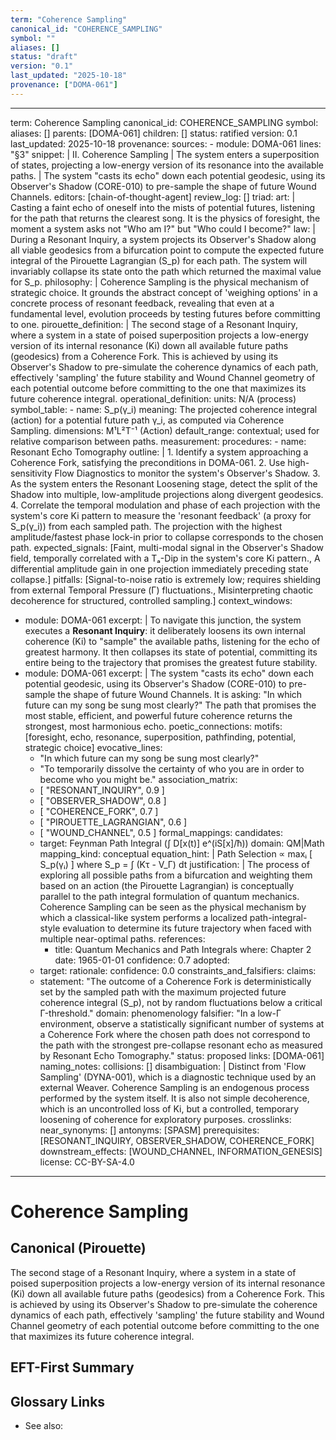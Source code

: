 ```yaml
---
term: "Coherence Sampling"
canonical_id: "COHERENCE_SAMPLING"
symbol: ""
aliases: []
status: "draft"
version: "0.1"
last_updated: "2025-10-18"
provenance: ["DOMA-061"]
---
```


---
term: Coherence Sampling
canonical_id: COHERENCE_SAMPLING
symbol: 
aliases: []
parents: [DOMA-061]
children: []
status: ratified
version: 0.1
last_updated: 2025-10-18
provenance:
  sources:
    - module: DOMA-061
      lines: "§3"
      snippet: |
        II. Coherence Sampling | The system enters a superposition of states, projecting a low-energy version of its resonance into the available paths. | The system "casts its echo" down each potential geodesic, using its Observer's Shadow (CORE-010) to pre-sample the shape of future Wound Channels.
  editors: [chain-of-thought-agent]
  review_log: []
triad:
  art: |
    Casting a faint echo of oneself into the mists of potential futures, listening for the path that returns the clearest song. It is the physics of foresight, the moment a system asks not "Who am I?" but "Who could I become?"
  law: |
    During a Resonant Inquiry, a system projects its Observer's Shadow along all viable geodesics from a bifurcation point to compute the expected future integral of the Pirouette Lagrangian (S_p) for each path. The system will invariably collapse its state onto the path which returned the maximal value for S_p.
  philosophy: |
    Coherence Sampling is the physical mechanism of strategic choice. It grounds the abstract concept of 'weighing options' in a concrete process of resonant feedback, revealing that even at a fundamental level, evolution proceeds by testing futures before committing to one.
pirouette_definition: |
  The second stage of a Resonant Inquiry, where a system in a state of poised superposition projects a low-energy version of its internal resonance (Ki) down all available future paths (geodesics) from a Coherence Fork. This is achieved by using its Observer's Shadow to pre-simulate the coherence dynamics of each path, effectively 'sampling' the future stability and Wound Channel geometry of each potential outcome before committing to the one that maximizes its future coherence integral.
operational_definition:
  units: N/A (process)
  symbol_table:
    - name: S_p(γ_i)
      meaning: The projected coherence integral (action) for a potential future path γ_i, as computed via Coherence Sampling.
      dimensions: M¹L²T⁻¹ (Action)
      default_range: contextual; used for relative comparison between paths.
  measurement:
    procedures:
      - name: Resonant Echo Tomography
        outline: |
          1. Identify a system approaching a Coherence Fork, satisfying the preconditions in DOMA-061.
          2. Use high-sensitivity Flow Diagnostics to monitor the system's Observer's Shadow.
          3. As the system enters the Resonant Loosening stage, detect the split of the Shadow into multiple, low-amplitude projections along divergent geodesics.
          4. Correlate the temporal modulation and phase of each projection with the system's core Ki pattern to measure the 'resonant feedback' (a proxy for S_p(γ_i)) from each sampled path. The projection with the highest amplitude/fastest phase lock-in prior to collapse corresponds to the chosen path.
        expected_signals: [Faint, multi-modal signal in the Observer's Shadow field, temporally correlated with a Tₐ-Dip in the system's core Ki pattern., A differential amplitude gain in one projection immediately preceding state collapse.]
        pitfalls: [Signal-to-noise ratio is extremely low; requires shielding from external Temporal Pressure (Γ) fluctuations., Misinterpreting chaotic decoherence for structured, controlled sampling.]
context_windows:
  - module: DOMA-061
    excerpt: |
      To navigate this junction, the system executes a **Resonant Inquiry**: it deliberately loosens its own internal coherence (Ki) to "sample" the available paths, listening for the echo of greatest harmony. It then collapses its state of potential, committing its entire being to the trajectory that promises the greatest future stability.
  - module: DOMA-061
    excerpt: |
      The system "casts its echo" down each potential geodesic, using its Observer's Shadow (CORE-010) to pre-sample the shape of future Wound Channels. It is asking: "In which future can my song be sung most clearly?" The path that promises the most stable, efficient, and powerful future coherence returns the strongest, most harmonious echo.
poetic_connections:
  motifs: [foresight, echo, resonance, superposition, pathfinding, potential, strategic choice]
  evocative_lines:
    - "In which future can my song be sung most clearly?"
    - "To temporarily dissolve the certainty of who you are in order to become who you might be."
  association_matrix:
    - [ "RESONANT_INQUIRY", 0.9 ]
    - [ "OBSERVER_SHADOW", 0.8 ]
    - [ "COHERENCE_FORK", 0.7 ]
    - [ "PIROUETTE_LAGRANGIAN", 0.6 ]
    - [ "WOUND_CHANNEL", 0.5 ]
formal_mappings:
  candidates:
    - target: Feynman Path Integral (∫ D[x(t)] e^(iS[x]/ħ))
      domain: QM|Math
      mapping_kind: conceptual
      equation_hint: |
        Path Selection ∝ maxᵢ [ S_p(γᵢ) ] where S_p = ∫ (Kτ - V_Γ) dt
      justification: |
        The process of exploring all possible paths from a bifurcation and weighting them based on an action (the Pirouette Lagrangian) is conceptually parallel to the path integral formulation of quantum mechanics. Coherence Sampling can be seen as the physical mechanism by which a classical-like system performs a localized path-integral-style evaluation to determine its future trajectory when faced with multiple near-optimal paths.
      references:
        - title: Quantum Mechanics and Path Integrals
          where: Chapter 2
          date: 1965-01-01
      confidence: 0.7
  adopted:
    - target: 
      rationale: 
      confidence: 0.0
constraints_and_falsifiers:
  claims:
    - statement: "The outcome of a Coherence Fork is deterministically set by the sampled path with the maximum projected future coherence integral (S_p), not by random fluctuations below a critical Γ-threshold."
      domain: phenomenology
      falsifier: "In a low-Γ environment, observe a statistically significant number of systems at a Coherence Fork where the chosen path does not correspond to the path with the strongest pre-collapse resonant echo as measured by Resonant Echo Tomography."
      status: proposed
      links: [DOMA-061]
naming_notes:
  collisions: []
  disambiguation: |
    Distinct from 'Flow Sampling' (DYNA-001), which is a diagnostic technique used by an external Weaver. Coherence Sampling is an endogenous process performed by the system itself. It is also not simple decoherence, which is an uncontrolled loss of Ki, but a controlled, temporary loosening of coherence for exploratory purposes.
crosslinks:
  near_synonyms: []
  antonyms: [SPASM]
  prerequisites: [RESONANT_INQUIRY, OBSERVER_SHADOW, COHERENCE_FORK]
  downstream_effects: [WOUND_CHANNEL, INFORMATION_GENESIS]
license: CC-BY-SA-4.0
---

# Coherence Sampling

## Canonical (Pirouette)
The second stage of a Resonant Inquiry, where a system in a state of poised superposition projects a low-energy version of its internal resonance (Ki) down all available future paths (geodesics) from a Coherence Fork. This is achieved by using its Observer's Shadow to pre-simulate the coherence dynamics of each path, effectively 'sampling' the future stability and Wound Channel geometry of each potential outcome before committing to the one that maximizes its future coherence integral.

## EFT-First Summary


## Glossary Links
- See also: